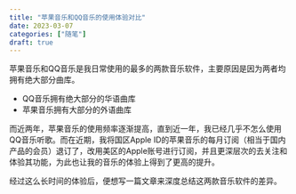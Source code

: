 ```yaml
---
title: "苹果音乐和QQ音乐的使用体验对比"
date: 2023-03-07
categories: ["随笔"]
draft: true
---
```


苹果音乐和QQ音乐是我日常使用的最多的两款音乐软件，主要原因是因为两者均拥有绝大部分曲库。
* QQ音乐拥有绝大部分的华语曲库
* 苹果音乐拥有大部分的外语曲库

而近两年，苹果音乐的使用频率逐渐提高，直到近一年，我已经几乎不怎么使用QQ音乐听歌。而在近期，我将国区Apple ID的苹果音乐的每月订阅（相当于国内产品的会员）退订了，改用美区的Apple账号进行订阅，并且更深层次的去关注和体验其功能，为此也让我的音乐的体验上得到了更高的提升。

经过这么长时间的体验后，便想写一篇文章来深度总结这两款音乐软件的差异。


